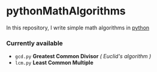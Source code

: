 # pythonMathAlgorithms

In this repository, I write simple math algorithms in [python](https://www.python.org/)


### Currently available  

- `gcd.py` **Greatest Common Divisor** *( Euclid's algorithm )*
- `lcm.py` **Least Common Multiple** 
